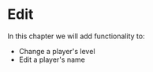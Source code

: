 # Edit

In this chapter we will add functionality to:

- Change a player's level
- Edit a player's name


